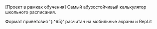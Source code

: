 [Проект в рамках обучения]
Самый абузостойчивый калькулятор школьного расписания.

Формат приветсвия '{:^65}' расчитан на мобильные экраны и Repl.it
